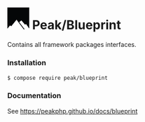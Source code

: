 # <img src="https://raw.githubusercontent.com/peakphp/art/master/logo-clean-50x50.png" alt="Peak"> Peak/Blueprint

Contains all framework packages interfaces.

### Installation

```
$ compose require peak/blueprint
```

### Documentation

See https://peakphp.github.io/docs/blueprint